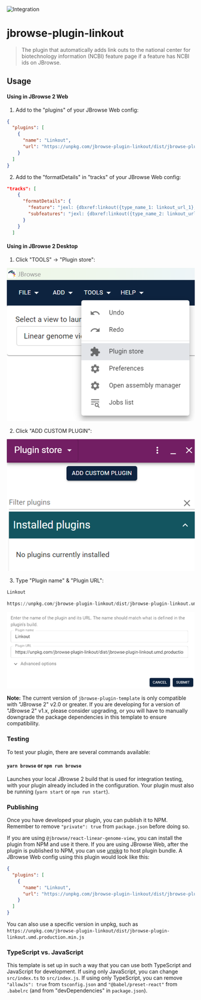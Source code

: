 ![Integration](https://github.com/Chi-HsienChang/jbrowse-plugin-linkout/workflows/Integration/badge.svg?branch=main)

# jbrowse-plugin-linkout

> The plugin that automatically adds link outs to the national center for biotechnology information
(NCBI) feature page if a feature has NCBI ids on JBrowse.

## Usage

#### Using in JBrowse 2 Web

1. Add to the "plugins" of your JBrowse Web config:

```json
{
  "plugins": [
    {
      "name": "Linkout",
      "url": "https://unpkg.com/jbrowse-plugin-linkout/dist/jbrowse-plugin-linkout.umd.production.min.js"
    }
  ]
}
```

2. Add to the "formatDetails" in "tracks" of your JBrowse Web config:

```json
"tracks": [
    {
      "formatDetails": {
        "feature": "jexl: {dbxref:linkout({type_name_1: linkout_url_1}, feature)}",
        "subfeatures": "jexl: {dbxref:linkout({type_name_2: linkout_url_2, type_name_3: linkout_url_3}, feature)}"
      }
    }
  ]
```

#### Using in JBrowse 2 Desktop

1. Click "TOOLS" &rarr; "Plugin store":

![](img/plugin_store_1.png)

2. Click "ADD CUSTOM PLUGIN":

![](img/plugin_store_2.png)

3. Type "Plugin name" & "Plugin URL":

```python
Linkout
```
```python
https://unpkg.com/jbrowse-plugin-linkout/dist/jbrowse-plugin-linkout.umd.production.min.
```

![](img/plugin_store_3.png)


**Note:** The current version of `jbrowse-plugin-template` is only compatible with "JBrowse 2" v2.0 or greater. If you are developing for a version of "JBrowse 2" v1.x, please consider upgrading, or you will have to manually downgrade the package dependencies in this template to ensure compatibility.

### Testing

To test your plugin, there are several commands available:

#### `yarn browse` or `npm run browse`

Launches your local JBrowse 2 build that is used for integration testing, with your
plugin already included in the configuration. Your plugin must also be running
(`yarn start` or `npm run start`).


### Publishing

Once you have developed your plugin, you can publish it to NPM. Remember to
remove `"private": true` from `package.json` before doing so.

If you are using `@jbrowse/react-linear-genome-view`, you can install the plugin
from NPM and use it there. If you are using JBrowse Web, after the plugin is
published to NPM, you can use [unpkg](https://unpkg.com/) to host plugin bundle.
A JBrowse Web config using this plugin would look like this:

```json
{
  "plugins": [
    {
      "name": "Linkout",
      "url": "https://unpkg.com/jbrowse-plugin-linkout/dist/jbrowse-plugin-linkout.umd.production.min.js"
    }
  ]
}
```

You can also use a specific version in unpkg, such as
`https://unpkg.com/jbrowse-plugin-linkout/dist/jbrowse-plugin-linkout.umd.production.min.js`

### TypeScript vs. JavaScript

This template is set up in such a way that you can use both TypeScript and
JavaScript for development. If using only JavaScript, you can change
`src/index.ts` to `src/index.js`. If using only TypeScript, you can remove
`"allowJs": true` from `tsconfig.json` and `"@babel/preset-react"` from
`.babelrc` (and from "devDependencies" in `package.json`).
